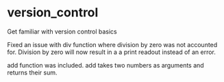 # version_control
Get familiar with version control basics

Fixed an issue with div function where division by zero was not accounted for. Division by zero will now result in a a print readout instead of an error.

add function was included. add takes two numbers as arguments and returns their sum.